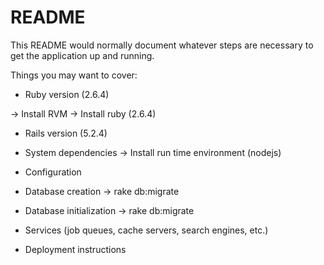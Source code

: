 # README

This README would normally document whatever steps are necessary to get the
application up and running.

Things you may want to cover:

* Ruby version (2.6.4)

-> Install RVM
-> Install ruby (2.6.4)

* Rails version (5.2.4)

* System dependencies
-> Install run time environment (nodejs)

* Configuration

* Database creation
-> rake db:migrate

* Database initialization
-> rake db:migrate

* Services (job queues, cache servers, search engines, etc.)

* Deployment instructions